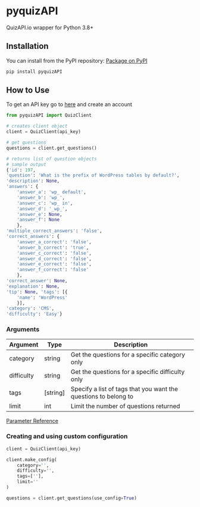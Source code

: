 # pyquizAPI
QuizAPI.io wrapper for Python 3.8+

## Installation
You can install from the PyPI repository: [Package on PyPI](https://pypi.org/project/pyquizAPI/)

```powershell
pip install pyquizAPI
```

## How to Use
To get an API key go to [here](https://quizapi.io/) and create an account
```python
from pyquizAPI import QuizClient

# creates client object
client = QuizClient(api_key)

# get questions
questions = client.get_questions()

# returns list of question objects
# sample output
{'id': 197, 
'question': 'What is the prefix of WordPress tables by default?', 
'description': None, 
'answers': {
    'answer_a': 'wp_ default', 
    'answer_b': 'wp_', 
    'answer_c': 'wp_ in', 
    'answer_d': '_wp_', 
    'answer_e': None, 
    'answer_f': None
    }, 
'multiple_correct_answers': 'false', 
'correct_answers': {
    'answer_a_correct': 'false', 
    'answer_b_correct': 'true', 
    'answer_c_correct': 'false', 
    'answer_d_correct': 'false', 
    'answer_e_correct': 'false', 
    'answer_f_correct': 'false'
    }, 
'correct_answer': None, 
'explanation': None, 
'tip': None, 'tags': [{
    'name': 'WordPress'
    }], 
'category': 'CMS', 
'difficulty': 'Easy'}
```

### Arguments

| Argument | Type | Description |
| --- | --- | --- |
| category | string | Get the questions for a specific category only |
| difficulty | string | Get the questions for a specific difficulty only |
| tags | [string] | Specify a list of tags that you want the questions to belong to |
| limit | int | Limit the number of questions returned |

[Parameter Reference](https://quizapi.io/docs/1.0/parameters)

### Creating and using custom configuration

```python
client = QuizClient(api_key)

client.make_config(
    category='',
    difficulty='',
    tags=[''],
    limit=''
)

questions = client.get_questions(use_config=True)
```

